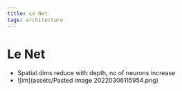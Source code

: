 ```yaml
---
title: Le Net
tags: architecture
---
```


# Le Net
- Spatial dims reduce with depth, no of neurons increase
- ![im](assets/Pasted image 20220306115954.png)









































